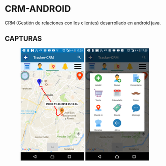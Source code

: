 # CRM-ANDROID
CRM (Gestión de relaciones con los clientes) desarrollado en android java.

## CAPTURAS
<p align="center">
  <img src="./images/crm1.png" width =200px>
  <img src="./images/crm2.png" width =200px>
</p>
